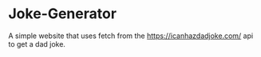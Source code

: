 # Joke-Generator
A simple website that uses fetch from the https://icanhazdadjoke.com/ api to get a dad joke.
